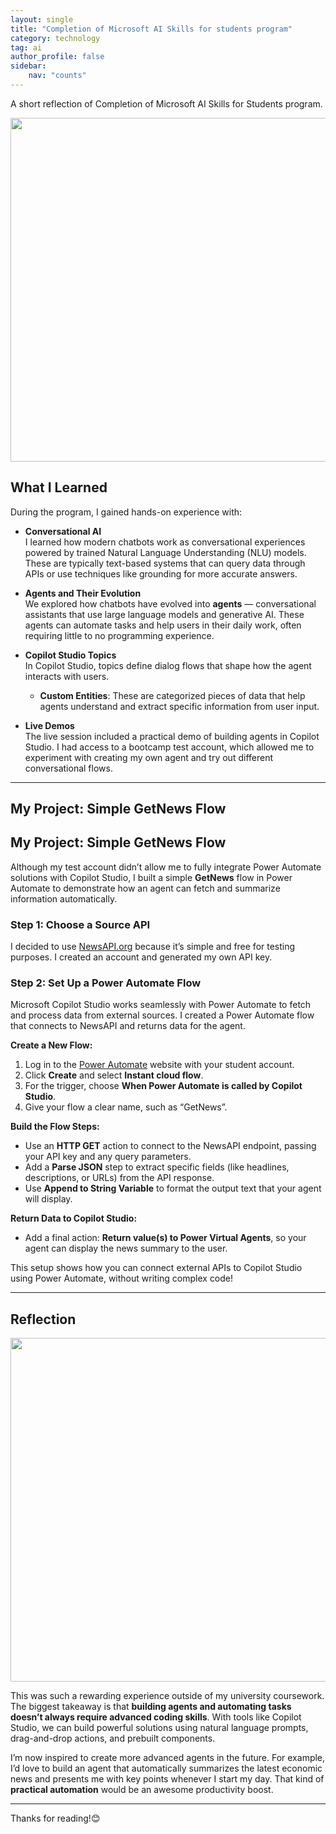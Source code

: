 ```yaml
---
layout: single
title: "Completion of Microsoft AI Skills for students program"
category: technology
tag: ai
author_profile: false
sidebar:
    nav: "counts"
---
```


A short reflection of Completion of Microsoft AI Skills for Students program.

<div style="text-align: left; margin-bottom: 5px;">
  <img src="{{site.url}}/images/2025-06-24-MS/completion_tile.jpg" style="width: 550px;" />
</div>

## What I Learned

During the program, I gained hands-on experience with:

- **Conversational AI**  
  I learned how modern chatbots work as conversational experiences powered by trained Natural Language Understanding (NLU) models. These are typically text-based systems that can query data through APIs or use techniques like grounding for more accurate answers.

- **Agents and Their Evolution**  
  We explored how chatbots have evolved into **agents** — conversational assistants that use large language models and generative AI. These agents can automate tasks and help users in their daily work, often requiring little to no programming experience.

- **Copilot Studio Topics**  
  In Copilot Studio, topics define dialog flows that shape how the agent interacts with users.  
  - **Custom Entities**: These are categorized pieces of data that help agents understand and extract specific information from user input.

- **Live Demos**  
  The live session included a practical demo of building agents in Copilot Studio. I had access to a bootcamp test account, which allowed me to experiment with creating my own agent and try out different conversational flows.

---

## My Project: Simple GetNews Flow

## My Project: Simple GetNews Flow

Although my test account didn’t allow me to fully integrate Power Automate solutions with Copilot Studio, I built a simple **GetNews** flow in Power Automate to demonstrate how an agent can fetch and summarize information automatically.

### Step 1: Choose a Source API

I decided to use [NewsAPI.org](https://newsapi.org/) because it’s simple and free for testing purposes. I created an account and generated my own API key.

### Step 2: Set Up a Power Automate Flow

Microsoft Copilot Studio works seamlessly with Power Automate to fetch and process data from external sources. I created a Power Automate flow that connects to NewsAPI and returns data for the agent.

**Create a New Flow:**

1. Log in to the [Power Automate](https://flow.microsoft.com/) website with your student account.
2. Click **Create** and select **Instant cloud flow**.
3. For the trigger, choose **When Power Automate is called by Copilot Studio**.
4. Give your flow a clear name, such as “GetNews”.

**Build the Flow Steps:**

- Use an **HTTP GET** action to connect to the NewsAPI endpoint, passing your API key and any query parameters.
- Add a **Parse JSON** step to extract specific fields (like headlines, descriptions, or URLs) from the API response.
- Use **Append to String Variable** to format the output text that your agent will display.

**Return Data to Copilot Studio:**

- Add a final action: **Return value(s) to Power Virtual Agents**, so your agent can display the news summary to the user.

This setup shows how you can connect external APIs to Copilot Studio using Power Automate, without writing complex code!

---

## Reflection

<div style="text-align: left; margin-bottom: 5px;">
  <img src="{{site.url}}/images/2025-06-24-MS/certificate.png" style="width: 550px;" />
</div>

This was such a rewarding experience outside of my university coursework. The biggest takeaway is that **building agents and automating tasks doesn’t always require advanced coding skills**. With tools like Copilot Studio, we can build powerful solutions using natural language prompts, drag-and-drop actions, and prebuilt components.

I’m now inspired to create more advanced agents in the future. For example, I’d love to build an agent that automatically summarizes the latest economic news and presents me with key points whenever I start my day. That kind of **practical automation** would be an awesome productivity boost.

---

Thanks for reading!😊